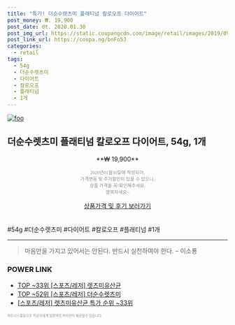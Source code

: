 ```yaml
--- 
title: "특가! 더순수렛츠미 플래티넘 칼로오프 다이어트" 
post_money: ₩. 19,900 
post_date: dt. 2020.01.30 
post_img_url: https://static.coupangcdn.com/image/retail/images/2019/09/30/10/4/08b6ab96-2925-4610-be44-a7b3f3f80e5d.jpg 
post_link_url: https://coupa.ng/bnFo5J 
categories: 
  - retail 
tags: 
  - 54g 
  - 더순수렛츠미 
  - 다이어트 
  - 칼로오프 
  - 플래티넘 
  - 1개 
--- 
```

[![foo](https://static.coupangcdn.com/image/retail/images/2019/09/30/10/4/08b6ab96-2925-4610-be44-a7b3f3f80e5d.jpg)](https://coupa.ng/bnFo5J) 

## 더순수렛츠미 플래티넘 칼로오프 다이어트, 54g, 1개 
<p style="text-align: center;">**₩ 19,900**</p> 
<p style="text-align: center;"><span style="color: #898c8f; font-family: Georgia,Times,serif; font-size: 0.75em;">2020년01월30일에 작성되어, <br>가격변동 및 추가할인이 있을 수 있으니,<br> 상품 가격을 꼭!확인해주세요.<br>행복하세요~</span> 
</p>	 
<div markdown="0" style="text-align: center;"><a href="https://coupa.ng/bnFo5J" class="btn btn--success">상품가격 및 후기 보러가기</a></div> 
<br><br> 
  #54g #더순수렛츠미 #다이어트 #칼로오프 #플래티넘 #1개 
<hr> 

> 마음만을 가지고 있어서는 안된다. 반드시 실천하여야 한다. – 이소룡 


### POWER LINK

* <a href="https://blog.naver.com/an0733/221789883969" target="_blank"> TOP ~33위 [스포츠/레저] 렛츠미유산균</a>
* <a href="https://blog.naver.com/fasyy4321/221776452709" target="_blank"> TOP ~52위 [스포츠/레저] 더순수렛츠미</a>
* <a href="https://blog.naver.com/sakai111/221789883974" target="_blank"> [스포츠/레저] 렛츠미유산균 특가 순위 ~33위</a>

<span style="color: #898c8f; font-family: Georgia,Times,serif; font-size: 0.55em;">파트너스활동으로 작성자에게 일정액의 커미션이 제공될수 있습니다.</span> 
